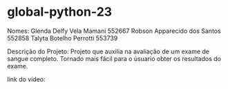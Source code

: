 # global-python-23
Nomes:
Glenda Delfy Vela Mamani 552667
Robson Apparecido dos Santos 552858
Talyta Botelho Perrotti 553739



Descrição do Projeto:
Projeto que auxilia na avaliação de um exame de sangue completo. Tornado mais fácil para o úsuario obter os resultados do exame.



link do vídeo:


